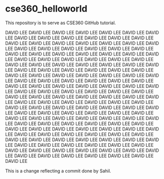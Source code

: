 # cse360_helloworld
This repository is to serve as CSE360 GitHub tutorial.

DAVID LEE DAVID LEE DAVID LEE DAVID LEE DAVID LEE DAVID LEE DAVID LEE DAVID LEE DAVID LEE DAVID LEE DAVID LEE DAVID LEE DAVID LEE DAVID LEE DAVID LEE DAVID LEE DAVID LEE DAVID LEE DAVID LEE DAVID LEE DAVID LEE DAVID LEE DAVID LEE DAVID LEE DAVID LEE DAVID LEE DAVID LEE DAVID LEE DAVID LEE DAVID LEE DAVID LEE DAVID LEE DAVID LEE DAVID LEE DAVID LEE DAVID LEE DAVID LEE DAVID LEE DAVID LEE DAVID LEE DAVID LEE DAVID LEE DAVID LEE DAVID LEE DAVID LEE DAVID LEE DAVID LEE DAVID LEE DAVID LEE DAVID LEE DAVID LEE DAVID LEE DAVID LEE DAVID LEE DAVID LEE DAVID LEE DAVID LEE DAVID LEE DAVID LEE DAVID LEE DAVID LEE DAVID LEE DAVID LEE DAVID LEE DAVID LEE DAVID LEE DAVID LEE DAVID LEE DAVID LEE DAVID LEE DAVID LEE DAVID LEE DAVID LEE DAVID LEE DAVID LEE DAVID LEE DAVID LEE DAVID LEE DAVID LEE DAVID LEE DAVID LEE DAVID LEE DAVID LEE DAVID LEE DAVID LEE DAVID LEE DAVID LEE DAVID LEE DAVID LEE DAVID LEE DAVID LEE DAVID LEE DAVID LEE DAVID LEE DAVID LEE DAVID LEE DAVID LEE DAVID LEE DAVID LEE DAVID LEE DAVID LEE DAVID LEE DAVID LEE DAVID LEE DAVID LEE DAVID LEE DAVID LEE DAVID LEE DAVID LEE DAVID LEE DAVID LEE DAVID LEE DAVID LEE DAVID LEE DAVID LEE DAVID LEE DAVID LEE DAVID LEE DAVID LEE DAVID LEE DAVID LEE DAVID LEE DAVID LEE DAVID LEE DAVID LEE DAVID LEE DAVID LEE DAVID LEE DAVID LEE DAVID LEE DAVID LEE DAVID LEE DAVID LEE DAVID LEE DAVID LEE DAVID LEE DAVID LEE DAVID LEE DAVID LEE DAVID LEE DAVID LEE DAVID LEE DAVID LEE DAVID LEE DAVID LEE DAVID LEE DAVID LEE DAVID LEE DAVID LEE DAVID LEE DAVID LEE DAVID LEE DAVID LEE DAVID LEE DAVID LEE DAVID LEE DAVID LEE

This is a change reflecting a commit done by Sahil.
